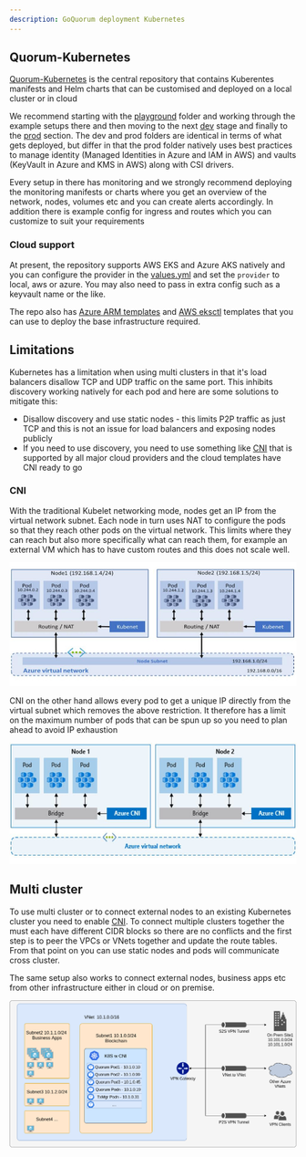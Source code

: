 ```yaml
---
description: GoQuorum deployment Kubernetes
---
```


## Quorum-Kubernetes

[Quorum-Kubernetes](https://github.com/ConsenSys/quorum-Kubernetes) is the central repository that contains Kuberentes
manifests and Helm charts that can be customised and deployed on a local cluster or in cloud

We recommend starting with the [playground](https://github.com/ConsenSys/quorum-kubernetes/tree/master/playground) folder
and working through the example setups there and then moving to the next [dev](https://github.com/ConsenSys/quorum-kubernetes/tree/master/dev)
stage and finally to the [prod](https://github.com/ConsenSys/quorum-kubernetes/tree/master/prod) section. The dev and
prod folders are identical in terms of what gets deployed, but differ in that the prod folder natively uses best
practices to manage identity (Managed Identities in Azure and IAM in AWS) and vaults (KeyVault in Azure and KMS in AWS)
along with CSI drivers.

Every setup in there has monitoring and we strongly recommend deploying the monitoring manifests or charts where you
get an overview of the network, nodes, volumes etc and you can create alerts accordingly. In addition there is example
config for ingress and routes which you can customize to suit your requirements

### Cloud support

At present, the repository supports AWS EKS and Azure AKS natively and you can configure the provider in the
[values.yml](https://github.com/ConsenSys/quorum-kubernetes/blob/master/dev/helm/values/genesis-goquorum.yml) and set
the `provider` to local, aws or azure. You may also need to pass in extra config such as a keyvault name or the like.

The repo also has [Azure ARM templates](https://github.com/ConsenSys/quorum-kubernetes/tree/master/azure) and [AWS
eksctl](https://github.com/ConsenSys/quorum-kubernetes/tree/master/aws) templates that you can use to deploy the base
infrastructure required.

## Limitations

Kubernetes has a limitation when using multi clusters in that it's load balancers disallow TCP and UDP traffic on the same
port. This inhibits discovery working natively for each pod and here are some solutions to mitigate this:

* Disallow discovery and use static nodes - this limits P2P traffic as just TCP and this is not an issue for load balancers
 and exposing nodes publicly
* If you need to use discovery, you need to use something like
 [CNI](https://github.com/containernetworking/cni/blob/master/SPEC.md#network-configuration) that is supported by all
 major cloud providers and the cloud templates have CNI ready to go

### CNI

With the traditional Kubelet networking mode, nodes get an IP from the virtual network subnet. Each node in turn uses NAT
to configure the pods so that they reach other pods on the virtual network. This limits where they can reach but also more
specifically what can reach them, for example an external VM which has to have custom routes and this does not scale well.

![Kubenet](../images/kubernetes/kubenet.jpg)

CNI on the other hand allows every pod to get a unique IP directly from the virtual subnet which removes the above restriction.
It therefore has a limit on the maximum number of pods that can be spun up so you need to plan ahead to avoid IP exhaustion

![CNI](../images/kubernetes/cni.jpg)

## Multi cluster

To use multi cluster or to connect external nodes to an existing Kubernetes cluster you need to enable [CNI](#cni). To
connect multiple clusters together the must each have different CIDR blocks so there are no conflicts and the first step
is to peer the VPCs or VNets together and update the route tables. From that point on you can use static nodes and pods
will communicate cross cluster.

The same setup also works to connect external nodes, business apps etc from other infrastructure either in cloud or on
premise.

![CNI-peering](../images/kubernetes/cni_peering.png)
